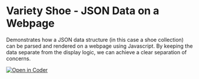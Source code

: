 # Variety Shoe - JSON Data on a Webpage

Demonstrates how a JSON data structure (in this case a shoe collection) can be parsed and rendered on a webpage using Javascript. By keeping the data separate from the display logic, we can achieve a clear separation of concerns.
 
[![Open in Coder](https://ixdcoder.com/open-in-coder.svg)](https://ixdcoder.com/templates/Static/workspace?name=VarietyShoe&mode=auto&param.git_repo=https://bender.sheridanc.on.ca/sikkemha/variety-shoe-json-data-on-a-webpage)
 
